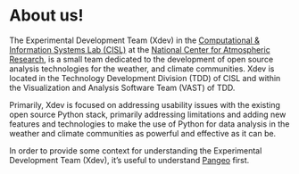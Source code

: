 # About us!

The Experimental Development Team (Xdev) in the
[Computational & Information Systems Lab (CISL)](https://www2.cisl.ucar.edu/)
at the [National Center for Atmospheric Research](https://ncar.ucar.edu/), is
a small team dedicated to the development of open source analysis technologies
for the weather, and climate communities.  Xdev is located in the Technology
Development Division (TDD) of CISL and within the Visualization and Analysis
Software Team (VAST) of TDD.

Primarily, Xdev is focused on addressing usability issues with the existing
open source Python stack, primarily addressing limitations and adding new
features and technologies to make the use of Python for data analysis in the
weather and climate communities as powerful and effective as it can be.

In order to provide some context for understanding the Experimental
Development Team (Xdev), it’s useful to understand [Pangeo](https://pangeo.io)
first.
